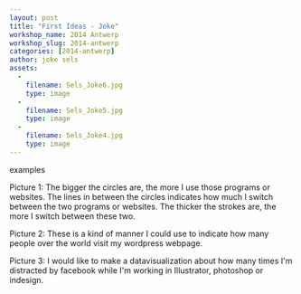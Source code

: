 ```yaml
---
layout: post
title: "First Ideas - Joke"
workshop_name: 2014 Antwerp
workshop_slug: 2014-antwerp
categories: [2014-antwerp]
author: joke sels
assets:
  -
    filename: Sels_Joke6.jpg
    type: image
  -
    filename: Sels_Joke5.jpg
    type: image
  -
    filename: Sels_Joke4.jpg
    type: image
---
```

examples

Picture 1:
The bigger the circles are, the more I use those programs or websites.
The lines in between the circles indicates how much I switch between the two programs or websites. The thicker the strokes are, the more I switch between these two.

Picture 2:
These is a kind of manner I could use to indicate how many people over the world visit my wordpress webpage.

Picture 3:
I would like to make a datavisualization about how many times I'm distracted by facebook while I'm working in Illustrator, photoshop or indesign.

